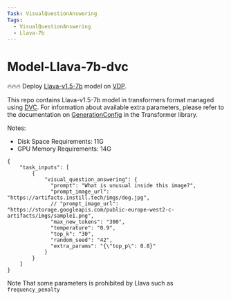 ```yaml
---
Task: VisualQuestionAnswering
Tags:
  - VisualQuestionAnswering
  - Llava-7b
---
```


# Model-Llava-7b-dvc

🔥🔥🔥 Deploy [Llava-v1.5-7b](https://huggingface.co/liuhaotian/llava-v1.5-7b) model on [VDP](https://github.com/instill-ai/vdp).

This repo contains Llava-v1.5-7b model in transformers format managed using [DVC](https://dvc.org/). For information about available extra parameters, please refer to the documentation on [GenerationConfig](https://huggingface.co/docs/transformers/main_classes/text_generation#transformers.GenerationConfig) in the Transformer library.

Notes:

- Disk Space Requirements: 11G
- GPU Memory Requirements: 14G

```
{
    "task_inputs": [
        {
            "visual_question_answering": {
              "prompt": "What is unusual inside this image?",
              "prompt_image_url": "https://artifacts.instill.tech/imgs/dog.jpg",
              // "prompt_image_url": "https://storage.googleapis.com/public-europe-west2-c-artifacts/imgs/sample1.png",
              "max_new_tokens": "300",
              "temperature": "0.9",
              "top_k": "30",
              "random_seed": "42",
              "extra_params": "{\"top_p\": 0.8}" 
            }
        }
    ]
}
```

Note That some parameters is prohibited by Llava such as `frequency_penalty`
